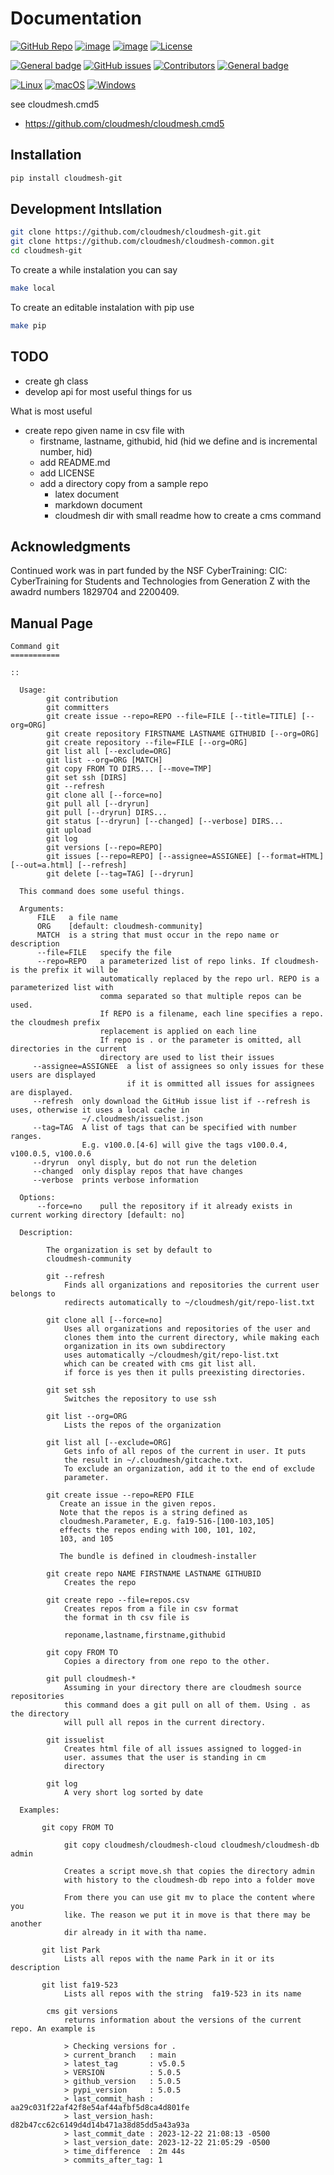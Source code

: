 Documentation
=============


[![GitHub Repo](https://img.shields.io/badge/github-repo-green.svg)](https://github.com/cloudmesh/cloudmesh-git)
[![image](https://img.shields.io/pypi/pyversions/cloudmesh-git.svg)](https://pypi.org/project/cloudmesh-git)
[![image](https://img.shields.io/pypi/v/cloudmesh-git.svg)](https://pypi.org/project/cloudmesh-git/)
[![License](https://img.shields.io/badge/License-Apache%202.0-blue.svg)](https://opensource.org/licenses/Apache-2.0)

[![General badge](https://img.shields.io/badge/Status-Production-<COLOR>.svg)](https://shields.io/)
[![GitHub issues](https://img.shields.io/github/issues/cloudmesh/cloudmesh-git.svg)](https://github.com/cloudmesh/cloudmesh-git/issues)
[![Contributors](https://img.shields.io/github/contributors/cloudmesh/cloudmesh-git.svg)](https://github.com/cloudmesh/cloudmesh-git/graphs/contributors)
[![General badge](https://img.shields.io/badge/Other-repos-<COLOR>.svg)](https://github.com/cloudmesh/cloudmesh)


[![Linux](https://img.shields.io/badge/OS-Linux-orange.svg)](https://www.linux.org/)
[![macOS](https://img.shields.io/badge/OS-macOS-lightgrey.svg)](https://www.apple.com/macos)
[![Windows](https://img.shields.io/badge/OS-Windows-blue.svg)](https://www.microsoft.com/windows)

see cloudmesh.cmd5

* https://github.com/cloudmesh/cloudmesh.cmd5


## Installation

```bash
pip install cloudmesh-git
```

## Development Intsllation

```bash
git clone https://github.com/cloudmesh/cloudmesh-git.git
git clone https://github.com/cloudmesh/cloudmesh-common.git
cd cloudmesh-git
```

To create a while instalation you can say

```bash
make local
```

To create an editable instalation with pip use

```bash
make pip
```



## TODO

* create gh class
* develop api for most useful things for us

What is most useful

* create repo given name in csv file with
  * firstname, lastname, githubid, hid (hid we define and is incremental number, hid<number>) 
  * add README.md
  * add LICENSE
  * add a directory copy from a sample repo
    * latex document
    * markdown document
    * cloudmesh dir with small readme how to create a cms command
  
## Acknowledgments

Continued work was in part funded by the NSF
CyberTraining: CIC: CyberTraining for Students and Technologies
from Generation Z with the awadrd numbers 1829704 and 2200409. 



## Manual Page

<!-- START-MANUAL -->
```
Command git
===========

::

  Usage:
        git contribution
        git committers
        git create issue --repo=REPO --file=FILE [--title=TITLE] [--org=ORG]
        git create repository FIRSTNAME LASTNAME GITHUBID [--org=ORG]
        git create repository --file=FILE [--org=ORG]
        git list all [--exclude=ORG]
        git list --org=ORG [MATCH]
        git copy FROM TO DIRS... [--move=TMP]
        git set ssh [DIRS]
        git --refresh
        git clone all [--force=no]
        git pull all [--dryrun]
        git pull [--dryrun] DIRS...
        git status [--dryrun] [--changed] [--verbose] DIRS...
        git upload
        git log
        git versions [--repo=REPO]
        git issues [--repo=REPO] [--assignee=ASSIGNEE] [--format=HTML] [--out=a.html] [--refresh]
        git delete [--tag=TAG] [--dryrun]

  This command does some useful things.

  Arguments:
      FILE   a file name
      ORG    [default: cloudmesh-community]
      MATCH  is a string that must occur in the repo name or description
      --file=FILE   specify the file
      --repo=REPO   a parameterized list of repo links. If cloudmesh- is the prefix it will be
                    automatically replaced by the repo url. REPO is a parameterized list with
                    comma separated so that multiple repos can be used.
                    If REPO is a filename, each line specifies a repo. the cloudmesh prefix
                    replacement is applied on each line
                    If repo is . or the parameter is omitted, all directories in the current
                    directory are used to list their issues
     --assignee=ASSIGNEE  a list of assignees so only issues for these users are displayed
                          if it is ommitted all issues for assignees are displayed.
     --refresh  only download the GitHub issue list if --refresh is uses, otherwise it uses a local cache in
                ~/.cloudmesh/issuelist.json
     --tag=TAG  A list of tags that can be specified with number ranges.
                E.g. v100.0.[4-6] will give the tags v100.0.4, v100.0.5, v100.0.6
     --dryrun  onyl disply, but do not run the deletion
     --changed  only display repos that have changes
     --verbose  prints verbose information

  Options:
      --force=no    pull the repository if it already exists in current working directory [default: no]

  Description:

        The organization is set by default to
        cloudmesh-community

        git --refresh
            Finds all organizations and repositories the current user belongs to
            redirects automatically to ~/cloudmesh/git/repo-list.txt

        git clone all [--force=no]
            Uses all organizations and repositories of the user and
            clones them into the current directory, while making each
            organization in its own subdirectory
            uses automatically ~/cloudmesh/git/repo-list.txt
            which can be created with cms git list all.
            if force is yes then it pulls preexisting directories.

        git set ssh
            Switches the repository to use ssh

        git list --org=ORG
            Lists the repos of the organization

        git list all [--exclude=ORG]
            Gets info of all repos of the current in user. It puts
            the result in ~/.cloudmesh/gitcache.txt.
            To exclude an organization, add it to the end of exclude
            parameter.

        git create issue --repo=REPO FILE
           Create an issue in the given repos.
           Note that the repos is a string defined as
           cloudmesh.Parameter, E.g. fa19-516-[100-103,105]
           effects the repos ending with 100, 101, 102,
           103, and 105

           The bundle is defined in cloudmesh-installer

        git create repo NAME FIRSTNAME LASTNAME GITHUBID
            Creates the repo

        git create repo --file=repos.csv
            Creates repos from a file in csv format
            the format in th csv file is

            reponame,lastname,firstname,githubid

        git copy FROM TO
            Copies a directory from one repo to the other.

        git pull cloudmesh-*
            Assuming in your directory there are cloudmesh source repositories
            this command does a git pull on all of them. Using . as the directory
            will pull all repos in the current directory.

        git issuelist
            Creates html file of all issues assigned to logged-in
            user. assumes that the user is standing in cm
            directory

        git log
            A very short log sorted by date

  Examples:

       git copy FROM TO

            git copy cloudmesh/cloudmesh-cloud cloudmesh/cloudmesh-db admin

            Creates a script move.sh that copies the directory admin
            with history to the cloudmesh-db repo into a folder move

            From there you can use git mv to place the content where you
            like. The reason we put it in move is that there may be another
            dir already in it with tha name.

       git list Park
            Lists all repos with the name Park in it or its description

       git list fa19-523
            Lists all repos with the string  fa19-523 in its name

        cms git versions
            returns information about the versions of the current repo. An example is

            > Checking versions for .
            > current_branch   : main
            > latest_tag       : v5.0.5
            > VERSION          : 5.0.5
            > github_version   : 5.0.5
            > pypi_version     : 5.0.5
            > last_commit_hash : aa29c031f22af42f8e54af44afbf5d8ca4d801fe
            > last_version_hash: d82b47cc62c6149d4d14b471a38d85dd5a43a93a
            > last_commit_date : 2023-12-22 21:08:13 -0500
            > last_version_date: 2023-12-22 21:05:29 -0500
            > time_difference  : 2m 44s
            > commits_after_tag: 1

```
<!-- STOP-MANUAL -->